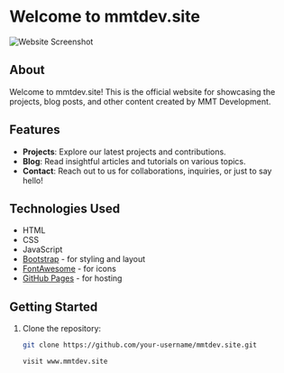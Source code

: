 # Welcome to mmtdev.site

![Website Screenshot](screenshot.png)

## About

Welcome to mmtdev.site! This is the official website for showcasing the projects, blog posts, and other content created by MMT Development.

## Features

- **Projects**: Explore our latest projects and contributions.
- **Blog**: Read insightful articles and tutorials on various topics.
- **Contact**: Reach out to us for collaborations, inquiries, or just to say hello!

## Technologies Used

- HTML
- CSS
- JavaScript
- [Bootstrap](https://getbootstrap.com/) - for styling and layout
- [FontAwesome](https://fontawesome.com/) - for icons
- [GitHub Pages](https://pages.github.com/) - for hosting

## Getting Started

1. Clone the repository:

   ```bash
   git clone https://github.com/your-username/mmtdev.site.git

   visit www.mmtdev.site
